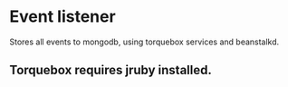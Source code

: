 # Event listener
Stores all events to mongodb, using torquebox services and beanstalkd.
## Torquebox requires jruby installed.
